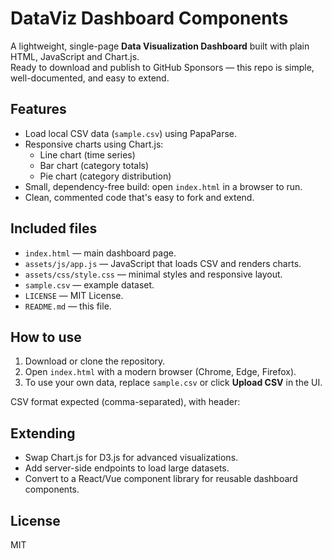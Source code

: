# DataViz Dashboard Components

A lightweight, single-page **Data Visualization Dashboard** built with plain HTML, JavaScript and Chart.js.  
Ready to download and publish to GitHub Sponsors — this repo is simple, well-documented, and easy to extend.

## Features
- Load local CSV data (`sample.csv`) using PapaParse.
- Responsive charts using Chart.js:
  - Line chart (time series)
  - Bar chart (category totals)
  - Pie chart (category distribution)
- Small, dependency-free build: open `index.html` in a browser to run.
- Clean, commented code that's easy to fork and extend.

## Included files
- `index.html` — main dashboard page.
- `assets/js/app.js` — JavaScript that loads CSV and renders charts.
- `assets/css/style.css` — minimal styles and responsive layout.
- `sample.csv` — example dataset.
- `LICENSE` — MIT License.
- `README.md` — this file.

## How to use
1. Download or clone the repository.
2. Open `index.html` with a modern browser (Chrome, Edge, Firefox).
3. To use your own data, replace `sample.csv` or click **Upload CSV** in the UI.

CSV format expected (comma-separated), with header:

## Extending
- Swap Chart.js for D3.js for advanced visualizations.
- Add server-side endpoints to load large datasets.
- Convert to a React/Vue component library for reusable dashboard components.

## License
MIT
